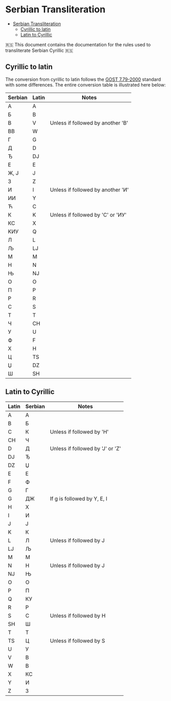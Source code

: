 # Serbian Transliteration

- [Serbian Transliteration](#serbian-transliteration)
  - [Cyrillic to latin](#cyrillic-to-latin)
  - [Latin to Cyrillic](#latin-to-cyrillic)

🇷🇸 This document contains the documentation for the rules used to transliterate Serbian Cyrillic 🇷🇸

## Cyrillic to latin

The conversion from cyrillic to latin follows the [GOST 7.79-2000](https://en.wikipedia.org/wiki/GOST_7.79-2000) standard with some differences. The entire conversion table is illustrated here below:

| Serbian | Latin | Notes                                  |
|---------|-------|----------------------------------------|
| А       | A     |                                        |
| Б       | B     |                                        |
| В       | V     | Unless if followed by another 'В'      |
| ВВ      | W     |                                        |
| Г       | G     |                                        |
| Д       | D     |                                        |
| Ђ       | DJ    |                                        |
| Е       | E     |                                        |
| Ж, Ј    | J     |                                        |
| З       | Z     |                                        |
| И       | I     | Unless if followed by another 'И'      |
| ИИ      | Y     |                                        |
| Ћ       | C     |                                        |
| К       | K     | Unless if followed by 'С' or 'ИУ'      |
| КС      | X     |                                        |
| KИУ     | Q     |                                        |
| Л       | L     |                                        |
| Љ       | LJ    |                                        |
| М       | M     |                                        |
| Н       | N     |                                        |
| Њ       | NJ    |                                        |
| О       | O     |                                        |
| П       | P     |                                        |
| Р       | R     |                                        |
| С       | S     |                                        |
| Т       | T     |                                        |
| Ч       | CH    |                                        |
| У       | U     |                                        |
| Ф       | F     |                                        |
| Х       | H     |                                        |
| Ц       | TS    |                                        |
| Џ       | DZ    |                                        |
| Ш       | SH    |                                        |

## Latin to Cyrillic

| Latin | Serbian | Notes                                             |
|-------|---------|---------------------------------------------------|
| А     | A       |                                                   |
| B     | Б       |                                                   |
| C     | К       | Unless if followed by 'H'                         |
| CH    | Ч       |                                                   |
| D     | Д       | Unless if followed by 'J' or 'Z'                  |
| DJ    | Ђ       |                                                   |
| DZ    | Џ       |                                                   |
| E     | Е       |                                                   |
| F     | Ф       |                                                   |
| G     | Г       |                                                   |
| G     | ДЖ      | If g is followed by Y, E, I                       |
| H     | Х       |                                                   |
| I     | И       |                                                   |
| J     | Ј       |                                                   |
| K     | К       |                                                   |
| L     | Л       | Unless if followed by J                           |
| LJ    | Љ       |                                                   |
| M     | М       |                                                   |
| N     | Н       | Unless if followed by J                           |
| NJ    | Њ       |                                                   |
| O     | О       |                                                   |
| P     | П       |                                                   |
| Q     | КУ      |                                                   |
| R     | Р       |                                                   |
| S     | С       | Unless if followed by H                           |
| SH    | Ш       |                                                   |
| T     | Т       |                                                   |
| TS    | Ц       | Unless if followed by S                           |
| U     | У       |                                                   |
| V     | В       |                                                   |
| W     | В       |                                                   |
| X     | КС      |                                                   |
| Y     | И       |                                                   |
| Z     | З       |                                                   |
